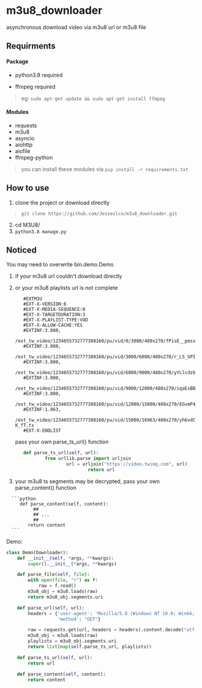# m3u8_downloader

asynchronous download video via m3u8 url or m3u8 file

## Requirments

#### Package
* python3.8 required

* ffmpeg required
> eg: `sudo apt-get update && sudo apt-get install ffmpeg` 

#### Modules
* requests
* m3u8
* asyncio
* aiohttp
* aiofile
* ffmpeg-python
> you can install these modules via `pip install -r requirements.txt`

## How to use
1. clone the project or download directly
> `git clone https://github.com/Jesseslco/m3u8_downloader.git`
2. cd M3U8/
3. `python3.8 manage.py`

## Noticed
You may need to overwrite bin.demo.Demo 
   1. if your m3u8 url couldn't download directly

   2. or your m3u8 playlists url is not complete

      ```
         #EXTM3U
         #EXT-X-VERSION:6
         #EXT-X-MEDIA-SEQUENCE:0
         #EXT-X-TARGETDURATION:3
         #EXT-X-PLAYLIST-TYPE:VOD
         #EXT-X-ALLOW-CACHE:YES
         #EXTINF:3.000,
         /ext_tw_video/1234655732777308160/pu/vid/0/3000/480x270/fPisE__pmsx7k4sF.ts
         #EXTINF:3.000,
         /ext_tw_video/1234655732777308160/pu/vid/3000/6000/480x270/r_LS_GPI2BXX39I4.ts
         #EXTINF:3.000,
         /ext_tw_video/1234655732777308160/pu/vid/6000/9000/480x270/yYLlcdzb1XqRXUyc.ts
         #EXTINF:3.000,
         /ext_tw_video/1234655732777308160/pu/vid/9000/12000/480x270/iqaEsBByLBrdZ3IU.ts
         #EXTINF:3.000,
         /ext_tw_video/1234655732777308160/pu/vid/12000/15000/480x270/EGvmP4ThPwelrgHk.ts
         #EXTINF:1.963,
         /ext_tw_video/1234655732777308160/pu/vid/15000/16963/480x270/yh6vdCJRo6N-K_fT.ts
         #EXT-X-ENDLIST
      ```

      pass your own parse_ts_url() function

      ```python
         def parse_ts_url(self, url):
                 from urllib.parse import urljoin
                         url = urljoin("https://video.twimg.com", url)
                                 return url   	
      ```

   3.  your m3u8 ts segments may be decrypted,  pass your own parse_content() function
   
      ```python
         def parse_content(self, content):
              ##
              ## ...
              ##
            return content
      ```



Demo:

```python
class Demo(Downloader):
    def __init__(self, *args, **kwargs):
        super().__init__(*args, **kwargs)

    def parse_file(self, file):
        with open(file, "r") as f:
            raw = f.read()
        m3u8_obj = m3u8.loads(raw)
        return m3u8_obj.segments.uri

    def parse_url(self, url):
        headers = {'user-agent': 'Mozilla/5.0 (Windows NT 10.0; Win64; x64) AppleWebKit/537.36 (KHTML, like Gecko) Chrome/71.0.3578.80 Safari/537.36',
                   'method': "GET"}

        raw = requests.get(url, headers = headers).content.decode("utf-8")
        m3u8_obj = m3u8.loads(raw)
        playlists = m3u8_obj.segments.uri
        return list(map(self.parse_ts_url, playlists))

    def parse_ts_url(self, url):
        return url

    def parse_content(self, content):
        return content
```



